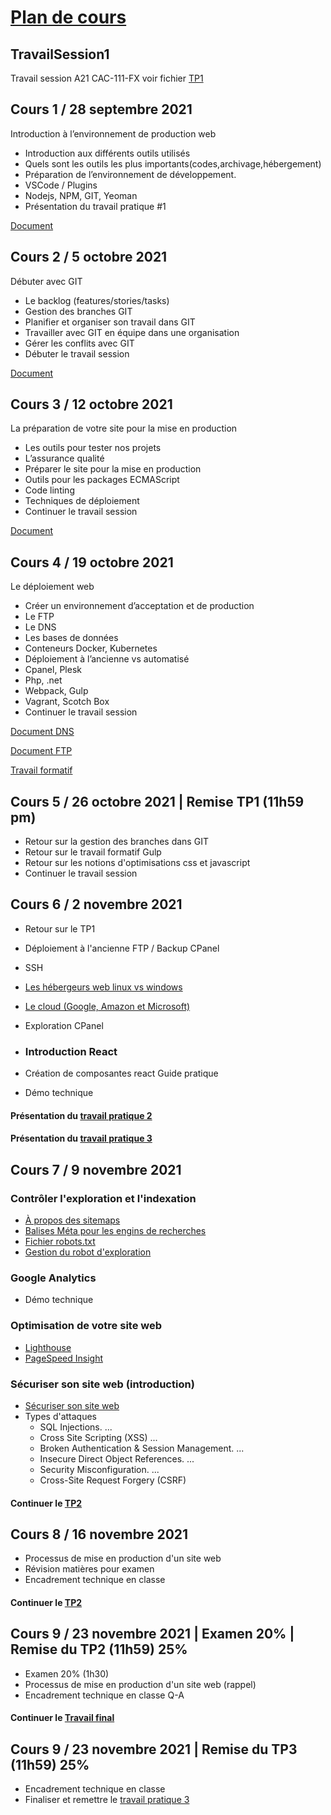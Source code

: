 # [Plan de cours](https://github.com/PLDubeFormation/TravailSession/blob/master/Pc%20-%20Mise%20en%20production%20d'un%20projet%20web%20A21%20(CAC-111-FX).pdf)
## TravailSession1
 Travail session A21 CAC-111-FX voir fichier [TP1](TP1.md)
 
## Cours 1 / 28 septembre 2021 ## 
Introduction à l’environnement de production web

- Introduction aux différents outils utilisés
- Quels sont les outils les plus importants(codes,archivage,hébergement)
- Préparation de l’environnement de développement.
- VSCode / Plugins
- Nodejs, NPM, GIT, Yeoman
- Présentation du travail pratique #1

[Document](https://github.com/PLDubeFormation/TravailSession/blob/master/Pr%C3%A9paration%20de%20l%E2%80%99environnement%20de%20travail.pdf)

## Cours 2 / 5 octobre 2021 ## 
Débuter avec GIT

- Le backlog (features/stories/tasks)
- Gestion des branches GIT
- Planifier et organiser son travail dans GIT
- Travailler avec GIT en équipe dans une organisation
- Gérer les conflits avec GIT
- Débuter le travail session

[Document](https://github.com/PLDubeFormation/TravailSession/blob/master/GIT.pdf)

## Cours 3 / 12 octobre 2021 ## 
La préparation de votre site pour la mise en production

- Les outils pour tester nos projets
- L’assurance qualité
- Préparer le site pour la mise en production
- Outils pour les packages ECMAScript
- Code linting
- Techniques de déploiement
- Continuer le travail session

[Document](https://github.com/PLDubeFormation/TravailSession/blob/master/Component%20Driven.pdf)

## Cours 4 / 19 octobre 2021 ## 
Le déploiement web

- Créer un environnement d’acceptation et de production
- Le FTP
- Le DNS
- Les bases de données
- Conteneurs Docker, Kubernetes
- Déploiement à l’ancienne vs automatisé
- Cpanel, Plesk
- Php, .net
- Webpack, Gulp
- Vagrant, Scotch Box
- Continuer le travail session

[Document DNS](https://github.com/PLDubeFormation/TravailSession/blob/master/DNS.pdf)

[Document FTP](https://github.com/PLDubeFormation/TravailSession/blob/master/FTP.pdf)

[Travail formatif](https://github.com/PLDubeFormation/TravailSession/blob/master/GULP.pdf)

## Cours 5 / 26 octobre 2021 | Remise TP1 (11h59 pm) ## 

- Retour sur la gestion des branches dans GIT
- Retour sur le travail formatif Gulp
- Retour sur les notions d'optimisations css et javascript
- Continuer le travail session

## Cours 6 / 2 novembre 2021 ## 

- Retour sur le TP1
- Déploiement à l'ancienne FTP / Backup CPanel
- SSH
- [Les hébergeurs web linux vs windows](https://github.com/PLDubeFormation/TravailSession/blob/master/Les%20diff%C3%A9rents%20types%20d%E2%80%99h%C3%A9bergement.pdf)
- [Le cloud (Google, Amazon et Microsoft)](https://www.datamation.com/cloud/aws-vs-azure-vs-google-cloud/)
- Exploration CPanel

- ### Introduction React ###
- Création de composantes react Guide pratique
- Démo technique

#### Présentation du [travail pratique 2](TP2.md) ####
#### Présentation du [travail pratique 3](https://github.com/PLDubeFormation/TravailSession/blob/master/Travail%20final.pdf) ####


## Cours 7 / 9 novembre 2021 ## 

### Contrôler l'exploration et l'indexation ###
- [À propos des sitemaps](https://developers.google.com/search/docs/advanced/sitemaps/overview)
- [Balises Méta pour les engins de recherches](https://developers.google.com/search/docs/advanced/crawling/special-tags)
- [Fichier robots.txt](https://developers.google.com/search/docs/advanced/robots/intro#:~:text=txt-,A%20robots.,or%20password%2Dprotect%20the%20page.)
- [Gestion du robot d'exploration](https://developers.google.com/search/docs/advanced/crawling/ask-google-to-recrawl)

### Google Analytics ###
- Démo technique

### Optimisation de votre site web ###
- [Lighthouse](https://developers.google.com/web/tools/lighthouse)
- [PageSpeed Insight](https://developers.google.com/speed/pagespeed/insights)

### Sécuriser son site web (introduction) ###
- [Sécuriser son site web](https://owasp.org/www-community/Vulnerability_Scanning_Tools)
- Types d'attaques
  * SQL Injections. ...
  * Cross Site Scripting (XSS) ...
  * Broken Authentication & Session Management. ...
  * Insecure Direct Object References. ...
  * Security Misconfiguration. ...
  * Cross-Site Request Forgery (CSRF) 

#### Continuer le [TP2](TP2.md) ####

## Cours 8 / 16 novembre 2021 ## 

- Processus de mise en production d'un site web
- Révision matières pour examen
- Encadrement technique en classe

#### Continuer le [TP2](TP2.md) ####

## Cours 9 / 23 novembre 2021 | Examen 20% | Remise du TP2 (11h59) 25% ## 

- Examen 20% (1h30)
- Processus de mise en production d'un site web (rappel)
- Encadrement technique en classe Q-A

#### Continuer le [Travail final](https://github.com/PLDubeFormation/TravailSession/blob/master/Travail%20final.pdf) ####

## Cours 9 / 23 novembre 2021 | Remise du TP3 (11h59) 25% ##

- Encadrement technique en classe
- Finaliser et remettre le [travail pratique 3](https://github.com/PLDubeFormation/TravailSession/blob/master/Travail%20final.pdf) 
